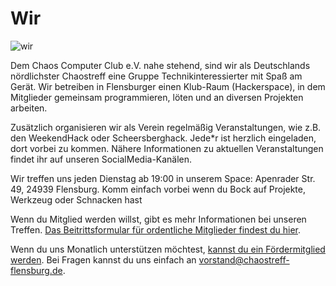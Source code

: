 ---
---

# Wir

<img src="/home/chaostreff/Bilder/img-wir.jpg" alt="wir">

Dem Chaos Computer Club e.V. nahe stehend, sind wir als Deutschlands nördlichster Chaostreff eine Gruppe Technikinteressierter mit Spaß am Gerät. Wir betreiben in Flensburger einen Klub-Raum (Hackerspace), in dem Mitglieder gemeinsam programmieren, löten und an diversen Projekten arbeiten.

Zusätzlich organisieren wir als Verein regelmäßig Veranstaltungen, wie z.B. den WeekendHack oder Scheersberghack. Jede*r ist herzlich eingeladen, dort vorbei zu kommen. Nähere Informationen zu aktuellen Veranstaltungen findet ihr auf unseren SocialMedia-Kanälen.

Wir treffen uns jeden Dienstag ab 19:00 in unserem Space: Apenrader Str. 49, 24939 Flensburg. Komm einfach vorbei wenn du Bock auf Projekte, Werkzeug oder Schnacken hast

Wenn du Mitglied werden willst, gibt es mehr Informationen bei unseren Treffen. [Das Beitrittsformular für ordentliche Mitglieder findest du hier](https://chaostreff-flensburg.de/wp-content/uploads/2019/03/Chaostreff-Flensburg-Beitrittserklaerung.pdf). 

Wenn du uns Monatlich unterstützen möchtest, [kannst du ein Fördermitglied werden](https://chaostreff-flensburg.de/wp-content/uploads/2018/10/Beitrittserkla%CC%88rung-Fo%CC%88rdermitglied.pdf). Bei Fragen kannst du uns einfach an <vorstand@chaostreff-flensburg.de>.